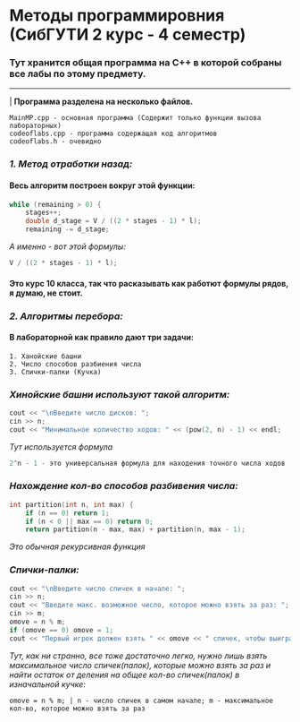 # Методы программировния (СибГУТИ 2 курс - 4 семестр)
### Тут хранится общая программа на C++ в которой собраны все лабы по этому предмету. 
-----------
| <b>Программа разделена на несколько файлов.</b>
~~~shell
MainMP.cpp - основная программа (Содержит только функции вызова лабораторных)
codeoflabs.cpp - программа содержащая код алгоритмов
codeoflabs.h - очевидно
~~~

### _1. Метод отработки назад:_
#### Весь алгоритм построен вокруг этой функции:
~~~c++
while (remaining > 0) {
    stages++;
    double d_stage = V / ((2 * stages - 1) * l);
    remaining -= d_stage;
~~~
_А именно - вот этой формулы:_
~~~c++
V / ((2 * stages - 1) * l);
~~~
#### Это курс 10 класса, так что расказывать как работют формулы рядов, я думаю, не стоит.

### _2. Алгоритмы перебора:_
#### В лабораторной как правило дают три задачи:
~~~
1. Ханойские башни
2. Число способов разбиения числа
3. Спички-палки (Кучка)
~~~
### _Хинойские башни используют такой алгоритм:_
~~~c++
cout << "\nВведите число дисков: ";
cin >> n;
cout << "Минимальное количество ходов: " << (pow(2, n) - 1) << endl;
~~~
_Тут используется формула_
~~~c++
2^n - 1 - это универсальная формула для находения точного числа ходов
~~~

### _Нахождение кол-во способов разбивения числа:_
~~~c++
int partition(int n, int max) {
    if (n == 0) return 1;
    if (n < 0 || max == 0) return 0;
    return partition(n - max, max) + partition(n, max - 1);
~~~
_Это обычная рекурсивная функция_

### _Спички-палки:_
~~~c++
cout << "\nВведите число спичек в начале: ";
cin >> n;
cout << "Введите макс. возможное число, которое можно взять за раз: ";
cin >> m;
omove = n % m;
if (omove == 0) omove = 1;
cout << "Первый игрок должен взять " << omove << " спичек, чтобы выиграть." << endl;
~~~

_Тут, как ни странно, все тоже достаточно легко, нужно лишь взять максимальное число спичек(палок), которые можно взять за раз и найти остаток от деления на общее кол-во спичек(палок) в изначальной кучке:_
~~~с++
omove = n % m; | n - число спичек в самом начале; m - максимальное кол-во, которое можно взять за раз
~~~
